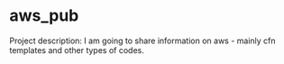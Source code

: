 # aws_pub
Project description:
I am going to share information on aws - mainly cfn templates and other types of codes.


